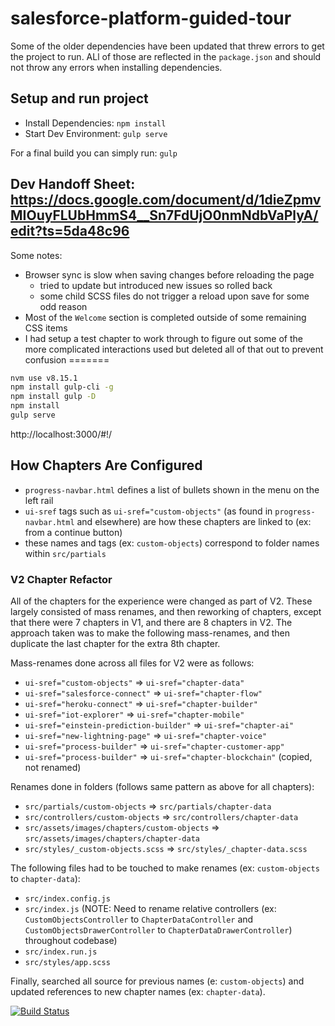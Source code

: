 # salesforce-platform-guided-tour

Some of the older dependencies have been updated that threw errors to get the project to run. ALl of those are reflected in the `package.json` and should not throw any errors when installing dependencies.

## Setup and run project
* Install Dependencies: `npm install`
* Start Dev Environment: `gulp serve`

For a final build you can simply run: `gulp`

## Dev Handoff Sheet: https://docs.google.com/document/d/1dieZpmvMIOuyFLUbHmmS4__Sn7FdUjO0nmNdbVaPlyA/edit?ts=5da48c96

Some notes:
* Browser sync is slow when saving changes before reloading the page
    * tried to update but introduced new issues so rolled back
    * some child SCSS files do not trigger a reload upon save for some odd reason
* Most of the `Welcome` section is completed outside of some remaining CSS items
* I had setup a test chapter to work through to figure out some of the more complicated interactions used but deleted all of that out to prevent confusion
=======
```bash
nvm use v8.15.1
npm install gulp-cli -g
npm install gulp -D
npm install
gulp serve
```

http://localhost:3000/#!/

## How Chapters Are Configured
* `progress-navbar.html` defines a list of bullets shown in the menu on the left rail
* `ui-sref` tags such as `ui-sref="custom-objects"` (as found in `progress-navbar.html` and elsewhere) are how these chapters are linked to (ex: from a continue button)
* these names and tags (ex: `custom-objects`) correspond to folder names within `src/partials`

### V2 Chapter Refactor
All of the chapters for the experience were changed as part of V2. These largely consisted of mass renames, and then reworking of chapters, except that there were 7 chapters in V1, and there are 8 chapters in V2. The approach taken was to make the following mass-renames, and then duplicate the last chapter for the extra 8th chapter.

Mass-renames done across all files for V2 were as follows:
* `ui-sref="custom-objects"` => `ui-sref="chapter-data"`
* `ui-sref="salesforce-connect"` => `ui-sref="chapter-flow"`
* `ui-sref="heroku-connect"` => `ui-sref="chapter-builder"`
* `ui-sref="iot-explorer"` => `ui-sref="chapter-mobile"`
* `ui-sref="einstein-prediction-builder"` => `ui-sref="chapter-ai"`
* `ui-sref="new-lightning-page"` => `ui-sref="chapter-voice"`
* `ui-sref="process-builder"` => `ui-sref="chapter-customer-app"`
* `ui-sref="process-builder"` => `ui-sref="chapter-blockchain"` (copied, not renamed)

Renames done in folders (follows same pattern as above for all chapters):
* `src/partials/custom-objects` => `src/partials/chapter-data`
* `src/controllers/custom-objects` => `src/controllers/chapter-data`
* `src/assets/images/chapters/custom-objects` => `src/assets/images/chapters/chapter-data`
* `src/styles/_custom-objects.scss` => `src/styles/_chapter-data.scss`

The following files had to be touched to make renames (ex: `custom-objects` to `chapter-data`):
* `src/index.config.js`
* `src/index.js` 
    (NOTE: Need to rename relative controllers (ex: `CustomObjectsController` to `ChapterDataController` and `CustomObjectsDrawerController` to `ChapterDataDrawerController`) throughout codebase)
* `src/index.run.js`
* `src/styles/app.scss`

Finally, searched all source for previous names (e: `custom-objects`) and updated references to new chapter names (ex: `chapter-data`).


[![Build Status](http://jenkins.pendinglaunch.com:8080/buildStatus/icon?job=salesforce-platform-guided-tour)](http://jenkins.pendinglaunch.com:8080/job/salesforce-platform-guided-tour/) 

